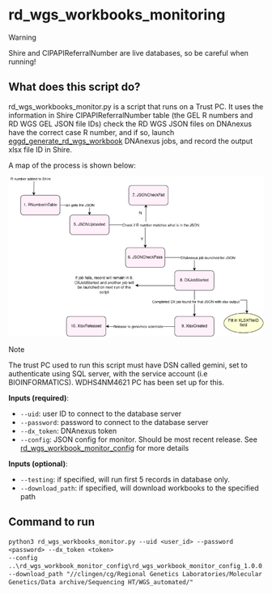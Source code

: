 # rd_wgs_workbooks_monitoring

> [!WARNING]  
> Shire and CIPAPIReferralNumber are live databases, so be careful when running!

## What does this script do?
rd_wgs_workbooks_monitor.py is a script that runs on a Trust PC. It uses the information in Shire CIPAPIReferralNumber table (the GEL R numbers and RD WGS GEL JSON file IDs) check the RD WGS JSON files on DNAnexus have the correct case R number, and if so, launch [eggd_generate_rd_wgs_workbook](https://github.com/eastgenomics/eggd_generate_rd_wgs_workbook) DNAnexus jobs, and record the output xlsx file ID in Shire.

A map of the process is shown below:

![Image of workflow](RD_WGS_Shire_workflow.png)

> [!NOTE]  
> The trust PC used to run this script must have DSN called gemini, set to authenticate using SQL server, with the service account (i.e BIOINFORMATICS). WDHS4NM4621 PC has been set up for this.

**Inputs (required)**:
* `--uid`: user ID to connect to the database server
* `--password`: password to connect to the database server
* `--dx_token`: DNAnexus token
* `--config`: JSON config for monitor. Should be most recent release. See [rd_wgs_workbook_monitor_config](https://github.com/eastgenomics/rd_wgs_workbook_monitor_config) for more details

**Inputs (optional)**:
* `--testing`: if specified, will run first 5 records in database only.
* `--download_path`: if specified, will download workbooks to the specified path


## Command to run
```
python3 rd_wgs_workbooks_monitor.py --uid <user_id> --password <password> --dx_token <token>
--config ..\rd_wgs_workbook_monitor_config\rd_wgs_workbook_monitor_config_1.0.0.json
--download_path "//clingen/cg/Regional Genetics Laboratories/Molecular Genetics/Data archive/Sequencing HT/WGS_automated/"
```
